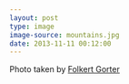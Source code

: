 ```yaml
---
layout: post
type: image
image-source: mountains.jpg
date: 2013-11-11 00:12:00
---
```


Photo taken by [Folkert Gorter](http://superfamous.com/)